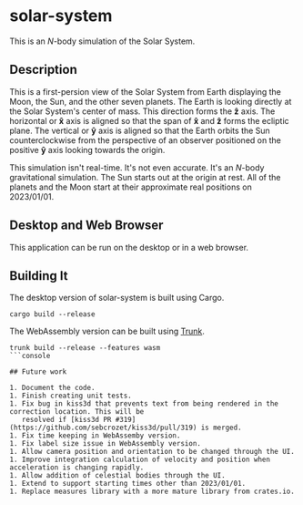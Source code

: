 # solar-system

This is an $N$-body simulation of the Solar System.

## Description

This is a first-persion view of the Solar System from Earth displaying the Moon, the Sun, and the
other seven planets. The Earth is looking directly at the Solar System's center of mass. This
direction forms the $\mathbf{\hat{z}}$ axis. The horizontal or $\mathbf{\hat{x}}$ axis is aligned so
that the span of $\mathbf{\hat{x}}$ and $\mathbf{\hat{z}}$ forms the ecliptic plane. The vertical or
$\mathbf{\hat{y}}$ axis is aligned so that the Earth orbits the Sun counterclockwise from the
perspective of an observer positioned on the positive $\mathbf{\hat{y}}$ axis looking towards the
origin.

This simulation isn't real-time. It's not even accurate. It's an $N$-body gravitational simulation.
The Sun starts out at the origin at rest. All of the planets and the Moon start at their approximate
real positions on 2023/01/01.

## Desktop and Web Browser

This application can be run on the desktop or in a web browser.

## Building It

The desktop version of solar-system is built using Cargo.

```console
cargo build --release
```

The WebAssembly version can be built using [Trunk](https://trunkrs.dev/).

```console
trunk build --release --features wasm
```console

## Future work

1. Document the code.
1. Finish creating unit tests.
1. Fix bug in kiss3d that prevents text from being rendered in the correction location. This will be
   resolved if [kiss3d PR #319](https://github.com/sebcrozet/kiss3d/pull/319) is merged.
1. Fix time keeping in WebAssemby version.
1. Fix label size issue in WebAssembly version.
1. Allow camera position and orientation to be changed through the UI.
1. Improve integration calculation of velocity and position when acceleration is changing rapidly.
1. Allow addition of celestial bodies through the UI.
1. Extend to support starting times other than 2023/01/01.
1. Replace measures library with a more mature library from crates.io.
